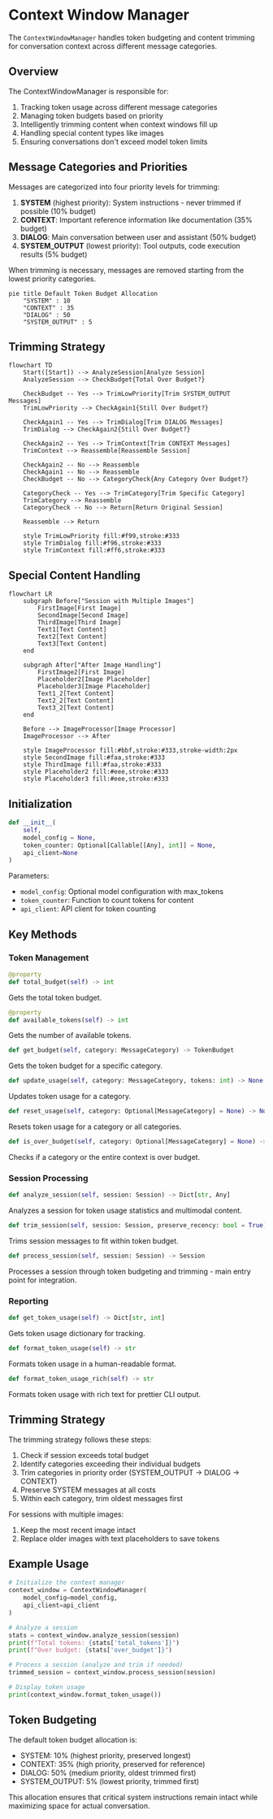 # Context Window Manager

The `ContextWindowManager` handles token budgeting and content trimming for conversation context across different message categories.

## Overview

The ContextWindowManager is responsible for:

1. Tracking token usage across different message categories
2. Managing token budgets based on priority
3. Intelligently trimming content when context windows fill up
4. Handling special content types like images
5. Ensuring conversations don't exceed model token limits

## Message Categories and Priorities

Messages are categorized into four priority levels for trimming:

1. **SYSTEM** (highest priority): System instructions - never trimmed if possible (10% budget)
2. **CONTEXT**: Important reference information like documentation (35% budget)
3. **DIALOG**: Main conversation between user and assistant (50% budget)
4. **SYSTEM_OUTPUT** (lowest priority): Tool outputs, code execution results (5% budget)

When trimming is necessary, messages are removed starting from the lowest priority categories.

```mermaid
pie title Default Token Budget Allocation
    "SYSTEM" : 10
    "CONTEXT" : 35
    "DIALOG" : 50
    "SYSTEM_OUTPUT" : 5
```

## Trimming Strategy

```mermaid
flowchart TD
    Start([Start]) --> AnalyzeSession[Analyze Session]
    AnalyzeSession --> CheckBudget{Total Over Budget?}
    
    CheckBudget -- Yes --> TrimLowPriority[Trim SYSTEM_OUTPUT Messages]
    TrimLowPriority --> CheckAgain1{Still Over Budget?}
    
    CheckAgain1 -- Yes --> TrimDialog[Trim DIALOG Messages]
    TrimDialog --> CheckAgain2{Still Over Budget?}
    
    CheckAgain2 -- Yes --> TrimContext[Trim CONTEXT Messages]
    TrimContext --> Reassemble[Reassemble Session]
    
    CheckAgain2 -- No --> Reassemble
    CheckAgain1 -- No --> Reassemble
    CheckBudget -- No --> CategoryCheck{Any Category Over Budget?}
    
    CategoryCheck -- Yes --> TrimCategory[Trim Specific Category]
    TrimCategory --> Reassemble
    CategoryCheck -- No --> Return[Return Original Session]
    
    Reassemble --> Return
    
    style TrimLowPriority fill:#f99,stroke:#333
    style TrimDialog fill:#f96,stroke:#333
    style TrimContext fill:#ff6,stroke:#333
```

## Special Content Handling

```mermaid
flowchart LR
    subgraph Before["Session with Multiple Images"]
        FirstImage[First Image]
        SecondImage[Second Image]
        ThirdImage[Third Image]
        Text1[Text Content]
        Text2[Text Content]
        Text3[Text Content]
    end
    
    subgraph After["After Image Handling"]
        FirstImage2[First Image]
        Placeholder2[Image Placeholder]
        Placeholder3[Image Placeholder]
        Text1_2[Text Content]
        Text2_2[Text Content]
        Text3_2[Text Content]
    end
    
    Before --> ImageProcessor[Image Processor]
    ImageProcessor --> After
    
    style ImageProcessor fill:#bbf,stroke:#333,stroke-width:2px
    style SecondImage fill:#faa,stroke:#333
    style ThirdImage fill:#faa,stroke:#333
    style Placeholder2 fill:#eee,stroke:#333
    style Placeholder3 fill:#eee,stroke:#333
```

## Initialization

```python
def __init__(
    self,
    model_config = None,
    token_counter: Optional[Callable[[Any], int]] = None,
    api_client=None
)
```

Parameters:
- `model_config`: Optional model configuration with max_tokens
- `token_counter`: Function to count tokens for content
- `api_client`: API client for token counting

## Key Methods

### Token Management

```python
@property
def total_budget(self) -> int
```

Gets the total token budget.

```python
@property
def available_tokens(self) -> int
```

Gets the number of available tokens.

```python
def get_budget(self, category: MessageCategory) -> TokenBudget
```

Gets the token budget for a specific category.

```python
def update_usage(self, category: MessageCategory, tokens: int) -> None
```

Updates token usage for a category.

```python
def reset_usage(self, category: Optional[MessageCategory] = None) -> None
```

Resets token usage for a category or all categories.

```python
def is_over_budget(self, category: Optional[MessageCategory] = None) -> bool
```

Checks if a category or the entire context is over budget.

### Session Processing

```python
def analyze_session(self, session: Session) -> Dict[str, Any]
```

Analyzes a session for token usage statistics and multimodal content.

```python
def trim_session(self, session: Session, preserve_recency: bool = True) -> Session
```

Trims session messages to fit within token budget.

```python
def process_session(self, session: Session) -> Session
```

Processes a session through token budgeting and trimming - main entry point for integration.

### Reporting

```python
def get_token_usage(self) -> Dict[str, int]
```

Gets token usage dictionary for tracking.

```python
def format_token_usage(self) -> str
```

Formats token usage in a human-readable format.

```python
def format_token_usage_rich(self) -> str
```

Formats token usage with rich text for prettier CLI output.

## Trimming Strategy

The trimming strategy follows these steps:

1. Check if session exceeds total budget
2. Identify categories exceeding their individual budgets
3. Trim categories in priority order (SYSTEM_OUTPUT → DIALOG → CONTEXT)
4. Preserve SYSTEM messages at all costs
5. Within each category, trim oldest messages first

For sessions with multiple images:
1. Keep the most recent image intact
2. Replace older images with text placeholders to save tokens

## Example Usage

```python
# Initialize the context manager
context_window = ContextWindowManager(
    model_config=model_config,
    api_client=api_client
)

# Analyze a session
stats = context_window.analyze_session(session)
print(f"Total tokens: {stats['total_tokens']}")
print(f"Over budget: {stats['over_budget']}")

# Process a session (analyze and trim if needed)
trimmed_session = context_window.process_session(session)

# Display token usage
print(context_window.format_token_usage())
```

## Token Budgeting

The default token budget allocation is:
- SYSTEM: 10% (highest priority, preserved longest)
- CONTEXT: 35% (high priority, preserved for reference)
- DIALOG: 50% (medium priority, oldest trimmed first)
- SYSTEM_OUTPUT: 5% (lowest priority, trimmed first)

This allocation ensures that critical system instructions remain intact while maximizing space for actual conversation. 